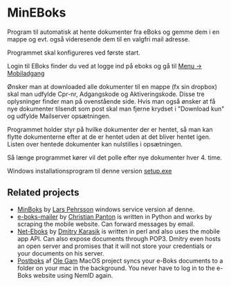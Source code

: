 # MinEBoks
Program til automatisk at hente dokumenter fra eBoks og gemme dem i en mappe og evt. også videresende dem til en valgfri mail adresse.

Programmet skal konfigureres ved første start.

Login til EBoks finder du ved at logge ind på eboks og gå til [Menu -> Mobiladgang](https://www.e-boks.dk/privat/#/settings/mobileaccess)

Ønsker man at downloaded alle dokumenter til en mappe (fx sin dropbox) skal man udfylde Cpr-nr, Adgangskode og Aktiveringskode. Disse tre oplysninger finder man på ovenstående side. Hvis man også ønsker at få nye dokumenter tilsendt som post skal man fjerne krydset i "Download kun" og udfylde Mailserver opsætningen. 

Programmet holder styr på hvilke dokumenter der er hentet, så man kan flytte dokumenterne efter at de er hentet uden at det bliver hentet igen. Listen over hentede dokumenter kan nulstilles i opsætningen.

Så længe programmet kører vil det polle efter nye dokumenter hver 4. time.

Windows installationsprogram til denne version [setup.exe](https://dl.dropboxusercontent.com/u/10635853/EBoks/setup.exe)

## Related projects

- [MinBoks](https://github.com/larspehrsson/MinBoks) by [Lars Pehrsson](https://github.com/larspehrsson) windows service version af denne.
- [e-boks-mailer](https://github.com/christianpanton/eboks-mailer) by [Christian Panton](https://twitter.com/christianpanton) is written in Python and works by scraping the mobile website. Can forward messages by email.
- [Net-Eboks](https://github.com/dk/Net-Eboks) by [Dmitry Karasik](https://twitter.com/dmitrykarasik) is written in perl and also uses the mobile app API. Can also expose documents through POP3. Dmitry even hosts an open server and promises that it will not store your credentials or your documents on his server.
- [Postboks](https://github.com/olegam/Postboks) af [Ole Gam](https://twitter.com/olegam) MacOS project syncs your e-Boks documents to a folder on your mac in the background. You never have to log in to the e-Boks website using NemID again.
